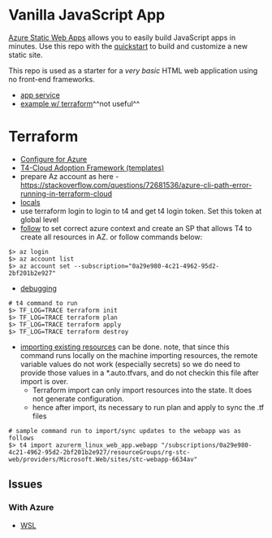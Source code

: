 # Vanilla JavaScript App


[Azure Static Web Apps](https://docs.microsoft.com/azure/static-web-apps/overview) allows you to easily build JavaScript apps in minutes. Use this repo with the [quickstart](https://docs.microsoft.com/azure/static-web-apps/getting-started?tabs=vanilla-javascript) to build and customize a new static site.

This repo is used as a starter for a _very basic_ HTML web application using no front-end frameworks.
 - [app service](https://www.cloudiqtech.com/deploy-a-web-app-in-azure-app-service-using-terraform/ )
 - [example w/ terraform](https://medium.com/bb-tutorials-and-thoughts/how-to-create-a-static-website-on-azure-with-terraform-9971e55e2884 )^^not useful^^


 # Terraform
 - [Configure for Azure](https://registry.terraform.io/providers/hashicorp/azurerm/2.35.0/docs/guides/service_principal_client_secret#configuring-the-service-principal-in-terraform )
 - [T4-Cloud Adoption Framework (templates)](https://github.com/aztfmod/terraform-azurerm-caf )
 - prepare Az account as here - https://stackoverflow.com/questions/72681536/azure-cli-path-error-running-in-terraform-cloud
- [locals](https://spacelift.io/blog/terraform-locals )
 - use terraform login to login to t4 and get t4 login token. Set this token at global level
 - [follow](https://registry.terraform.io/providers/hashicorp/azurerm/latest/docs/guides/service_principal_client_secret#creating-a-service-principal-using-the-azure-cli ) to set correct azure context and create an SP that allows T4 to create all 
 resources in AZ. or follow commands below:
 ```shell
 $> az login
 $> az account list
 $> az account set --subscription="0a29e980-4c21-4962-95d2-2bf201b2e927"
 ```
    
- [debugging](https://www.jorgebernhardt.com/terraform-troubleshooting-logging/ )

```shell
# t4 command to run
$> TF_LOG=TRACE terraform init
$> TF_LOG=TRACE terraform plan
$> TF_LOG=TRACE terraform apply
$> TF_LOG=TRACE terraform destroy

```

- [importing existing resources](https://marcelzehner.ch/2020/07/04/how-to-bring-existing-azure-resources-under-terraform-management/ ) can be done.
    note, that since this command runs locally on the machine importing resources, the remote variable values do not work (especially secrets)
    so we do need to provide those values in a *.auto.tfvars, and do not checkin this file after import is over.
    - Terraform import can only import resources into the state. It does not generate configuration.
    - hence after import, its necessary to run plan and apply to sync the .tf files
```shell
# sample command run to import/sync updates to the webapp was as follows 
$> t4 import azurerm_linux_web_app.webapp "/subscriptions/0a29e980-4c21-4962-95d2-2bf201b2e927/resourceGroups/rg-stc-web/providers/Microsoft.Web/sites/stc-webapp-6634av"
```

## Issues ##
### With Azure ###
- [WSL](https://github.com/microsoft/WSL/issues/8022 )